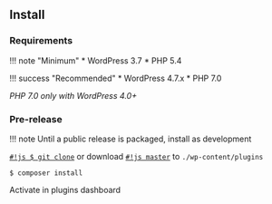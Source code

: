 ## Install

### Requirements

!!! note "Minimum"
    * WordPress 3.7
    * PHP 5.4

!!! success "Recommended"
    * WordPress 4.7.x
    * PHP 7.0

*PHP 7.0 only with WordPress 4.0+*

### Pre-release

!!! note
    Until a public release is packaged, install as development

[`#!js $ git clone`](https://github.com/macder/wp-form-validation.git) or download [`#!js master`](https://github.com/macder/wp-form-validation/archive/master.zip) to `./wp-content/plugins`

`$ composer install`

Activate in plugins dashboard

